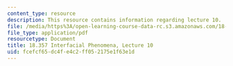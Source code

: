 ```yaml
---
content_type: resource
description: This resource contains information regarding lecture 10.
file: /media/https%3A/open-learning-course-data-rc.s3.amazonaws.com/18-357-interfacial-phenomena-fall-2010/fcefcf65dc4fe4c2ff052175e1f63e1d_MIT18_357F10_Lecture10.pdf
file_type: application/pdf
resourcetype: Document
title: 18.357 Interfacial Phenomena, Lecture 10
uid: fcefcf65-dc4f-e4c2-ff05-2175e1f63e1d
---
```

